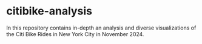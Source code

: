 # citibike-analysis
In this repository contains in-depth an analysis and diverse visualizations of the Citi Bike Rides in New York City in November 2024.
